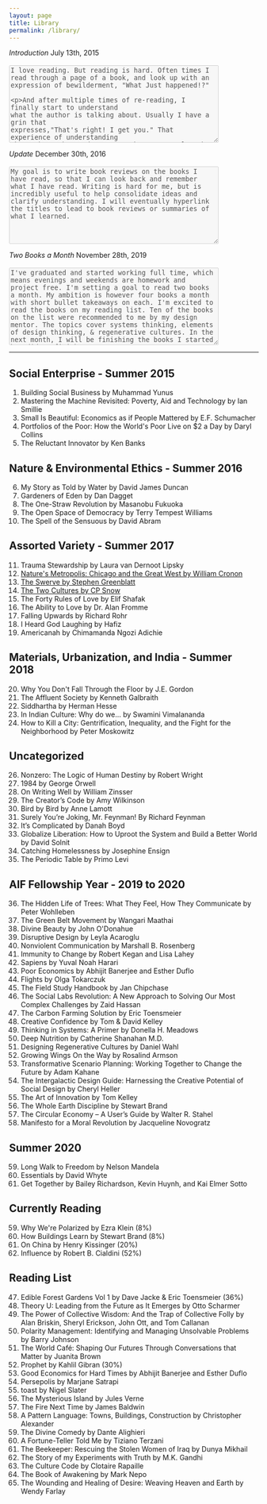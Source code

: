 ```yaml
---
layout: page
title: Library
permalink: /library/
---
```

<p><em>Introduction</em> July 13th, 2015<br/>
            <br/>
            <textarea rows="10" cols="50" disabled>
I love reading. But reading is hard. Often times I read through a page of a book, and look up with an expression of bewilderment, "What Just happened!?"

And after multiple times of re-reading, I finally start to understand what the author is talking about. Usually I have a grin that expresses,"That's right! I get you." That experience of understanding where the author and I are on the same wavelength makes reading one my favorite activities to do.

I want to make a reading list of all the books I have read in my spare time starting from 2015 to document the knowledge I learned. I am by no means a good writer nor one of those smart readers who gets everything in one go. I'm really the opposite: slow to understand and can not for the life of me express my thoughts clearly. But I think life is about learning and growing on your weaknesses. So please don't take my thoughts so truthfully! I am forever in a process of changing my thoughts and beliefs for the better so always, if you ever notice something wrong with my thoughts, please correct me.

This blog is mainly for myself, but if you come across any one of these books and you've read them, I would be ecstatic to talk about them with you! Talking with others about the unknown and new ideas is one of my favorite things to do.
            </textarea></p>

<p><em>Update</em> December 30th, 2016<br/>
            <br/>
            <textarea rows="10" cols="50" disabled>
My goal is to write book reviews on the books I have read, so that I can look back and remember what I have read. Writing is hard for me, but is incredibly useful to help consolidate ideas and clarify understanding. I will eventually hyperlink the titles to lead to book reviews or summaries of what I learned.
            </textarea></p>

<p><em>Two Books a Month</em> November 28th, 2019<br/>
            <br/>
            <textarea rows="10" cols="50" disabled>
I've graduated and started working full time, which means evenings and weekends are homework and project free. I'm setting a goal to read two books a month. My ambition is however four books a month with short bullet takeaways on each. I'm excited to read the books on my reading list. Ten of the books on the list were recommended to me by my design mentor. The topics cover systems thinking, elements of design thinking, & regenerative cultures. In the next month, I will be finishing the books I started but didn't finish.
            </textarea></p>

***

## Social Enterprise - Summer 2015

1. Building Social Business by Muhammad Yunus
2. Mastering the Machine Revisited: Poverty, Aid and Technology by Ian Smillie
3. Small Is Beautiful: Economics as if People Mattered by E.F. Schumacher
4. Portfolios of the Poor: How the World's Poor Live on $2 a Day by Daryl Collins
5. The Reluctant Innovator by Ken Banks

## Nature & Environmental Ethics - Summer 2016

6. My Story as Told by Water by David James Duncan
7. Gardeners of Eden by Dan Dagget
8. The One-Straw Revolution by Masanobu Fukuoka
9. The Open Space of Democracy by Terry Tempest Williams
10. The Spell of the Sensuous by David Abram

## Assorted Variety - Summer 2017

11. Trauma Stewardship by Laura van Dernoot Lipsky
12. [Nature's Metropolis: Chicago and the Great West by William Cronon](https://dswenn.wordpress.com/natures-metropolis-chicago-and-the-great-west-by-william-cronon/)
13. [The Swerve by Stephen Greenblatt](https://dswenn.wordpress.com/the-swerve/)
14. [The Two Cultures by CP Snow](https://dswenn.wordpress.com/cpsnow/)
15. The Forty Rules of Love by Elif Shafak
16. The Ability to Love by Dr. Alan Fromme
17. Falling Upwards by Richard Rohr
18. I Heard God Laughing by Hafiz
19. Americanah by Chimamanda Ngozi Adichie

## Materials, Urbanization, and India - Summer 2018

20. Why You Don't Fall Through the Floor by J.E. Gordon
21. The Affluent Society by Kenneth Galbraith 
22. Siddhartha by Herman Hesse
23. In Indian Culture: Why do we... by Swamini Vimalananda
24. How to Kill a City: Gentrification, Inequality, and the Fight for the Neighborhood by Peter Moskowitz

## Uncategorized

26. Nonzero: The Logic of Human Destiny by Robert Wright
27. 1984 by George Orwell
28. On Writing Well by William Zinsser
29. The Creator’s Code by Amy Wilkinson
30. Bird by Bird by Anne Lamott
31. Surely You’re Joking, Mr. Feynman! By Richard Feynman
32. It’s Complicated by Danah Boyd
33. Globalize Liberation: How to Uproot the System and Build a Better World by David Solnit
34. Catching Homelessness by Josephine Ensign
35. The Periodic Table by Primo Levi

## AIF Fellowship Year - 2019 to 2020

36. The Hidden Life of Trees: What They Feel, How They Communicate by Peter Wohlleben
37. The Green Belt Movement by Wangari Maathai
38. Divine Beauty by John O'Donahue
39. Disruptive Design by Leyla Acaroglu
40. Nonviolent Communication by Marshall B. Rosenberg
41. Immunity to Change by Robert Kegan and Lisa Lahey
42. Sapiens by Yuval Noah Harari
43. Poor Economics by Abhijit Banerjee and Esther Duflo
44. Flights by Olga Tokarczuk
45. The Field Study Handbook by Jan Chipchase
46. The Social Labs Revolution: A New Approach to Solving Our Most Complex Challenges by Zaid Hassan
47. The Carbon Farming Solution by Eric Toensmeier
48. Creative Confidence by Tom & David Kelley
49. Thinking in Systems: A Primer by Donella H. Meadows
50. Deep Nutrition by Catherine Shanahan M.D.
51. Designing Regenerative Cultures by Daniel Wahl
52. Growing Wings On the Way by Rosalind Armson
53. Transformative Scenario Planning: Working Together to Change the Future by Adam Kahane
54. The Intergalactic Design Guide: Harnessing the Creative Potential of Social Design by Cheryl Heller
55. The Art of Innovation by Tom Kelley
56. The Whole Earth Discipline by Stewart Brand
57. The Circular Economy – A User’s Guide by Walter R. Stahel
58. Manifesto for a Moral Revolution by Jacqueline Novogratz

## Summer 2020

59. Long Walk to Freedom by Nelson Mandela
60. Essentials by David Whyte
61. Get Together by Bailey Richardson, Kevin Huynh, and Kai Elmer Sotto

## Currently Reading
59. Why We're Polarized by Ezra Klein (8%)
60. How Buildings Learn by Stewart Brand (8%)
61. On China by Henry Kissinger (20%)
62. Influence by Robert B. Cialdini (52%)


## Reading List
47. Edible Forest Gardens Vol 1 by Dave Jacke & Eric Toensmeier (36%)
49. Theory U: Leading from the Future as It Emerges by Otto Scharmer
50. The Power of Collective Wisdom: And the Trap of Collective Folly by Alan Briskin, Sheryl Erickson, John Ott, and Tom Callanan
51. Polarity Management: Identifying and Managing Unsolvable Problems by Barry Johnson
52. The World Café: Shaping Our Futures Through Conversations that Matter by Juanita Brown
53. Prophet by Kahlil Gibran (30%)
54. Good Economics for Hard Times by Abhijit Banerjee and Esther Duflo
55. Persepolis by Marjane Satrapi 
56. toast by Nigel Slater
57. The Mysterious Island by Jules Verne
58. The Fire Next Time by James Baldwin
59. A Pattern Language: Towns, Buildings, Construction by Christopher Alexander
60. The Divine Comedy by Dante Alighieri
61. A Fortune-Teller Told Me by Tiziano Terzani
62. The Beekeeper: Rescuing the Stolen Women of Iraq by Dunya Mikhail
63. The Story of my Experiments with Truth by M.K. Gandhi
64. The Culture Code by Clotaire Rapaille
65. The Book of Awakening by Mark Nepo
66. The Wounding and Healing of Desire: Weaving Heaven and Earth by Wendy Farlay